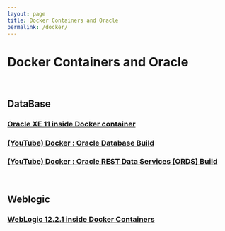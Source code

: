 ```yaml
---
layout: page
title: Docker Containers and Oracle
permalink: /docker/
---
```


# Docker Containers and Oracle

<br/>

## DataBase

### [Oracle XE 11 inside Docker container](/docker/xe/)

### [(YouTube) Docker : Oracle Database Build](https://www.youtube.com/watch?v=tvckEItrLa8)

### [(YouTube) Docker : Oracle REST Data Services (ORDS) Build](https://www.youtube.com/watch?v=FX-Q6xU6InE)

<br/>

## Weblogic

### [WebLogic 12.2.1 inside Docker Containers](/docker/weblogic/)

